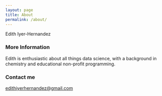 ```yaml
---
layout: page
title: About
permalink: /about/
---
```


Edith Iyer-Hernandez

### More Information

Edith is enthusiastic about all things data science, with a background in chemistry and educational non-profit programming. 

### Contact me

[edithiyerhernandez@gmail.com](mailto:edithiyerhernandez@gmail.com)
